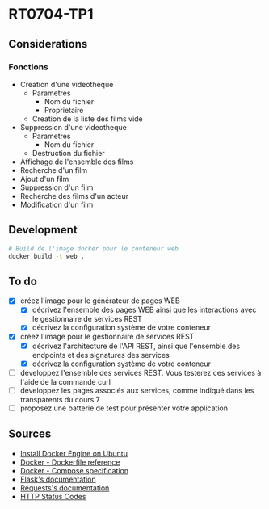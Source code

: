 # RT0704-TP1

## Considerations

### Fonctions

- Creation d'une videotheque
  - Parametres
    - Nom du fichier
    - Proprietaire
  - Creation de la liste des films vide
- Suppression d'une videotheque
  - Parametres
    - Nom du fichier
  - Destruction du fichier
- Affichage de l'ensemble des films
- Recherche d'un film
- Ajout d'un film
- Suppression d'un film
- Recherche des films d'un acteur
- Modification d'un film

## Development

```bash
# Build de l'image docker pour le conteneur web
docker build -t web .
```

## To do

- [x] créez l'image pour le générateur de pages WEB
  - [x] décrivez l'ensemble des pages WEB ainsi que les interactions avec le gestionnaire de services REST
  - [x] décrivez la configuration système de votre conteneur
- [x] créez l'image pour le gestionnaire de services REST
  - [x] décrivez l'architecture de l'API REST, ainsi que l'ensemble des endpoints et des signatures des services
  - [x] décrivez la configuration système de votre conteneur
- [ ] développez l'ensemble des services REST. Vous testerez ces services à l'aide de la commande curl
- [ ] développez les pages associés aux services, comme indiqué dans les transparents du cours 7
- [ ] proposez une batterie de test pour présenter votre application

## Sources

- [Install Docker Engine on Ubuntu](https://docs.docker.com/engine/install/ubuntu/)
- [Docker - Dockerfile reference](https://docs.docker.com/engine/reference/builder/)
- [Docker - Compose specification](https://docs.docker.com/compose/compose-file/)
- [Flask's documentation](https://flask.palletsprojects.com/en/2.2.x/)
- [Requests's documentation](https://requests.readthedocs.io/en/latest/api/)
- [HTTP Status Codes](https://restfulapi.net/http-status-codes/)
